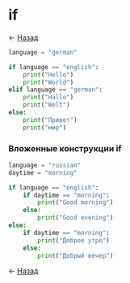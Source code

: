# if

← [Назад][back]

```python
language = "german"

if language == "english":
    print("Hello")
    print("World")
elif language == "german":
    print("Hallo")
    print("Welt")
else:
    print("Привет")
    print("мир")
```

### Вложенные конструкции if

```python
language = "russian"
daytime = "morning"

if language == "english":
    if daytime == "morning":
        print("Good morning")
    else:
        print("Good evening")
else:
    if daytime == "morning":
        print("Доброе утро")
    else:
        print("Добрый вечер")
```

← [Назад][back]

[back]: <> "Назад к оглавлению"